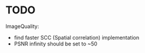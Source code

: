 # TODO

ImageQuality:
+ find faster SCC (Spatial correlation) implementation
+ PSNR infinity should be set to ~50